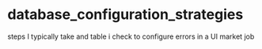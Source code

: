# database_configuration_strategies
steps I typically take and table i check to configure errors in a UI market job
